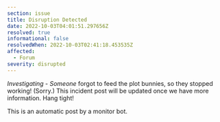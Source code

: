 ```yaml
---
section: issue
title: Disruption Detected
date: 2022-10-03T04:01:51.297656Z
resolved: true
informational: false
resolvedWhen: 2022-10-03T02:41:18.453535Z
affected:
  - Forum
severity: disrupted
---
```

*Investigating* - _Someone_ forgot to feed the plot bunnies, so they stopped working! (Sorry.) This incident post will be updated once we have more information. Hang tight!

This is an automatic post by a monitor bot.
        